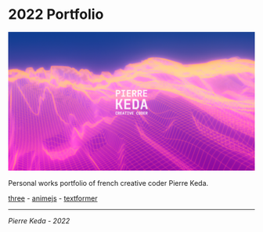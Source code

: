 # 2022 Portfolio

![Preview](dist/assets/images/share-720.png)

Personal works portfolio of french creative coder Pierre Keda.

[three](https://threejs.org/) - 
[animejs](https://animejs.com/) - 
[textformer](https://github.com/pierrekeda/textformer)

***
*Pierre Keda - 2022*
